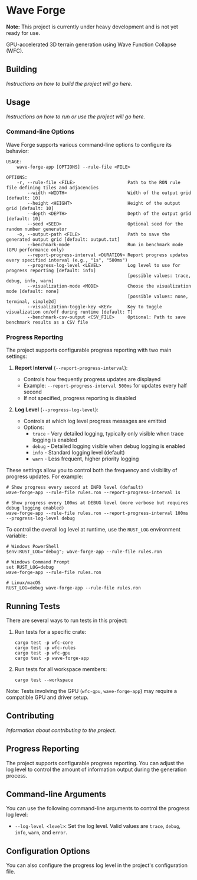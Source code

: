 # Wave Forge

**Note:** This project is currently under heavy development and is not yet ready for use.

GPU-accelerated 3D terrain generation using Wave Function Collapse (WFC).

## Building

_Instructions on how to build the project will go here._

## Usage

_Instructions on how to run or use the project will go here._

### Command-line Options

Wave Forge supports various command-line options to configure its behavior:

```
USAGE:
    wave-forge-app [OPTIONS] --rule-file <FILE>

OPTIONS:
    -r, --rule-file <FILE>                    Path to the RON rule file defining tiles and adjacencies
        --width <WIDTH>                       Width of the output grid [default: 10]
        --height <HEIGHT>                     Height of the output grid [default: 10]
        --depth <DEPTH>                       Depth of the output grid [default: 10]
        --seed <SEED>                         Optional seed for the random number generator
    -o, --output-path <FILE>                  Path to save the generated output grid [default: output.txt]
        --benchmark-mode                      Run in benchmark mode (GPU performance only)
        --report-progress-interval <DURATION> Report progress updates every specified interval (e.g., "1s", "500ms")
        --progress-log-level <LEVEL>          Log level to use for progress reporting [default: info]
                                              [possible values: trace, debug, info, warn]
        --visualization-mode <MODE>           Choose the visualization mode [default: none]
                                              [possible values: none, terminal, simple2d]
        --visualization-toggle-key <KEY>      Key to toggle visualization on/off during runtime [default: T]
        --benchmark-csv-output <CSV_FILE>     Optional: Path to save benchmark results as a CSV file
```

### Progress Reporting

The project supports configurable progress reporting with two main settings:

1. **Report Interval** (`--report-progress-interval`):

   - Controls how frequently progress updates are displayed
   - Example: `--report-progress-interval 500ms` for updates every half second
   - If not specified, progress reporting is disabled

2. **Log Level** (`--progress-log-level`):
   - Controls at which log level progress messages are emitted
   - Options:
     - `trace` - Very detailed logging, typically only visible when trace logging is enabled
     - `debug` - Detailed logging visible when debug logging is enabled
     - `info` - Standard logging level (default)
     - `warn` - Less frequent, higher priority logging

These settings allow you to control both the frequency and visibility of progress updates. For example:

```
# Show progress every second at INFO level (default)
wave-forge-app --rule-file rules.ron --report-progress-interval 1s

# Show progress every 100ms at DEBUG level (more verbose but requires debug logging enabled)
wave-forge-app --rule-file rules.ron --report-progress-interval 100ms --progress-log-level debug
```

To control the overall log level at runtime, use the `RUST_LOG` environment variable:

```
# Windows PowerShell
$env:RUST_LOG="debug"; wave-forge-app --rule-file rules.ron

# Windows Command Prompt
set RUST_LOG=debug
wave-forge-app --rule-file rules.ron

# Linux/macOS
RUST_LOG=debug wave-forge-app --rule-file rules.ron
```

## Running Tests

There are several ways to run tests in this project:

1. Run tests for a specific crate:

   ```
   cargo test -p wfc-core
   cargo test -p wfc-rules
   cargo test -p wfc-gpu
   cargo test -p wave-forge-app
   ```

2. Run tests for all workspace members:

   ```
   cargo test --workspace
   ```

Note: Tests involving the GPU (`wfc-gpu`, `wave-forge-app`) may require a compatible GPU and driver setup.

## Contributing

_Information about contributing to the project._

## Progress Reporting

The project supports configurable progress reporting. You can adjust the log level to control the amount of information output during the generation process.

## Command-line Arguments

You can use the following command-line arguments to control the progress log level:

- `--log-level <level>`: Set the log level. Valid values are `trace`, `debug`, `info`, `warn`, and `error`.

## Configuration Options

You can also configure the progress log level in the project's configuration file.
